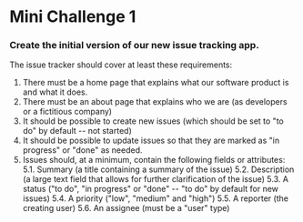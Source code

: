 # Mini Challenge 1

### Create the initial version of our new issue tracking app.

The issue tracker should cover at least these requirements:
1. There must be a home page that explains what our software product is and what it does.
2. There must be an about page that explains who we are (as developers or a fictitious company)
3. It should be possible to create new issues (which should be set to "to do" by default -- not started)
4. It should be possible to update issues so that they are marked as "in progress" or "done" as needed.
5. Issues should, at a minimum, contain the following fields or attributes:
5.1. Summary (a title containing a summary of the issue)
5.2. Description (a large text field that allows for further clarification of the issue)
5.3. A status ("to do", "in progress" or "done" -- "to do" by default for new issues)
5.4. A priority ("low", "medium" and "high")
5.5. A reporter (the creating user)
5.6. An assignee (must be a "user" type)
